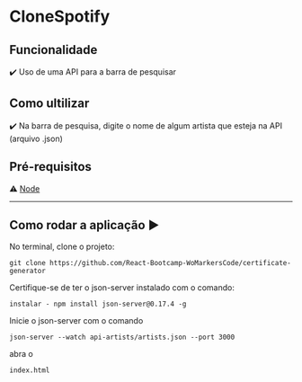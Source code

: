 ﻿# CloneSpotify



## Funcionalidade

:heavy_check_mark: Uso de uma API para a barra de pesquisar

## Como ultilizar

:heavy_check_mark: Na barra de pesquisa, digite o nome de algum artista que esteja na API (arquivo .json)

## Pré-requisitos

:warning: [Node](https://nodejs.org/en/download/)

<hr/>



## Como rodar a aplicação :arrow_forward:


No terminal, clone o projeto: 

```
git clone https://github.com/React-Bootcamp-WoMarkersCode/certificate-generator

```
Certifique-se de ter o json-server instalado com o comando:
```
instalar - npm install json-server@0.17.4 -g
```

Inicie o json-server com o comando
```
json-server --watch api-artists/artists.json --port 3000
```

abra o
```
index.html

